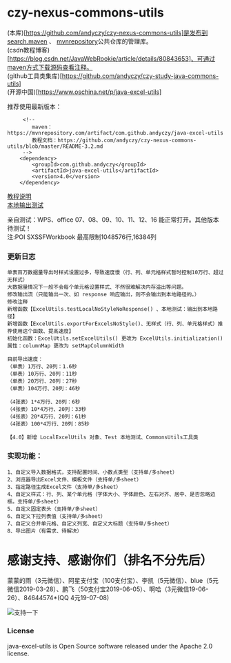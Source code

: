 # czy-nexus-commons-utils
   (本库)[https://github.com/andyczy/czy-nexus-commons-utils]是发布到 [search.maven](https://search.maven.org/)  、 [mvnrepository](https://mvnrepository.com/)公共仓库的管理库。    
   (csdn教程博客)[https://blog.csdn.net/JavaWebRookie/article/details/80843653]、可通过maven方式下载源码查看注释。                
   (github工具类集库)[https://github.com/andyczy/czy-study-java-commons-utils]    
   (开源中国)[https://www.oschina.net/p/java-excel-utils]          
   
   推荐使用最新版本：        
          
         <!--
            maven：https://mvnrepository.com/artifact/com.github.andyczy/java-excel-utils
            教程文档：https://github.com/andyczy/czy-nexus-commons-utils/blob/master/README-3.2.md
         -->
        <dependency>        
            <groupId>com.github.andyczy</groupId>       
            <artifactId>java-excel-utils</artifactId>       
            <version>4.0</version>      
        </dependency> 
 
  [教程说明](https://github.com/andyczy/czy-nexus-commons-utils/blob/master/README-Andyczy.md)   
  [本地输出测试](https://github.com/andyczy/czy-nexus-commons-utils/blob/master/README-Local-Test.md)   
   
  亲自测试：WPS、office 07、08、09、10、11、12、16 能正常打开。其他版本待测试！               
  注:POI SXSSFWorkbook 最高限制1048576行,16384列           

### 更新日志
    单表百万数据量导出时样式设置过多，导致速度慢（行、列、单元格样式暂时控制10万行、超过无样式）                          
    大数据量情况下一般不会每个单元格设置样式、不然很难解决内存溢出等问题。                 
    修改输出流（只能输出一次、如 response 响应输出，则不会输出到本地路径的。）                                   
    修改注释                            
    新增函数【ExcelUtils.testLocalNoStyleNoResponse() 、本地测试：输出到本地路径】                  
    新增函数【ExcelUtils.exportForExcelsNoStyle()、无样式（行、列、单元格样式）推荐使用这个函数、提高速度】                
    初始化函数：ExcelUtils.setExcelUtils() 更改为 ExcelUtils.initialization()          
    属性：columnMap 更改为 setMapColumnWidth
    
    目前导出速度：
    （单表）1万行、20列：1.6秒            
    （单表）10万行、20列：11秒                 
    （单表）20万行、20列：27秒     
    （单表）104万行、20列：46秒            
    
    （4张表）1*4万行、20列：6秒           
    （4张表）10*4万行、20列：33秒                     
    （4张表）20*4万行、20列：61秒
    （4张表）100*4万行、20列：85秒
             
    【4.0】新增 LocalExcelUtils 对象、Test 本地测试、CommonsUtils工具类
    
### 实现功能：
    1、自定义导入数据格式，支持配置时间、小数点类型（支持单/多sheet）              
    2、浏览器导出Excel文件、模板文件（支持单/多sheet）           
    3、指定路径生成Excel文件（支持单/多sheet）           
    4、自定义样式：行、列、某个单元格（字体大小、字体颜色、左右对齐、居中、是否忽略边框。支持单/多sheet）           
    5、自定义固定表头（支持单/多sheet）            
    6、自定义下拉列表值（支持单/多sheet）           
    7、自定义合并单元格、自定义列宽、自定义大标题（支持单/多sheet）
    8、导出图片（有需求、待解决）
            
      

# 感谢支持、感谢你们（排名不分先后）
蒙蒙的雨（3元微信）、阿星支付宝（100支付宝）、李凯（5元微信）、blue（5元微信2019-03-28）、鹏飞（50支付宝2019-06-05）、啊哈（3元微信19-06-26）、84644574*(QQ 4元19-07-08)                  
                  
![支持一下](https://github.com/andyczy/czy-nexus-commons-utils/blob/master/sqm.png)                        
        
       
   
### License
java-excel-utils is Open Source software released under the Apache 2.0 license.     